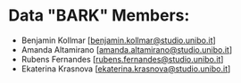 # Data "BARK" Members:

- Benjamin Kollmar [benjamin.kollmar@studio.unibo.it]
- Amanda Altamirano [amanda.altamirano@studio.unibo.it]
- Rubens Fernandes [rubens.fernandes@studio.unibo.it]
- Ekaterina Krasnova [ekaterina.krasnova@studio.unibo.it]
